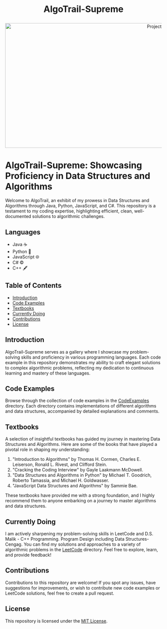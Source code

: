# <p align="center">AlgoTrail-Supreme</p>


<p align="center">
  <img src="https://media.giphy.com/media/oPAp4rw558iswQnH36/giphy.gif" height=400 width=1000 alt="Project Preview">
</p>


# AlgoTrail-Supreme: Showcasing Proficiency in Data Structures and Algorithms


<p align="centre">Welcome to AlgoTrail, an exhibit of my prowess in Data Structures and Algorithms through Java, Python, JavaScript, and C#. This repository is a testament to my coding expertise, highlighting efficient, clean, well-documented solutions to algorithmic challenges.</p>

## Languages

- Java ☕
- Python 🐍
- JavaScript 🌐
- C# ©
- C++ 🖋️

## Table of Contents

- [Introduction](#introduction)
- [Code Examples](#code-examples)
- [Textbooks](#textbooks)
- [Currently Doing](#currently-doing)
- [Contributions](#contributions)
- [License](#license)

## Introduction

AlgoTrail-Supreme serves as a gallery where I showcase my problem-solving skills and proficiency in various programming languages. Each code example in this repository demonstrates my ability to craft elegant solutions to complex algorithmic problems, reflecting my dedication to continuous learning and mastery of these languages.

## Code Examples

Browse through the collection of code examples in the [CodeExamples](CodeExamples/) directory. Each directory contains implementations of different algorithms and data structures, accompanied by detailed explanations and comments.

## Textbooks

A selection of insightful textbooks has guided my journey in mastering Data Structures and Algorithms. Here are some of the books that have played a pivotal role in shaping my understanding:

1. "Introduction to Algorithms" by Thomas H. Cormen, Charles E. Leiserson, Ronald L. Rivest, and Clifford Stein.
2. "Cracking the Coding Interview" by Gayle Laakmann McDowell.
3. "Data Structures and Algorithms in Python" by Michael T. Goodrich, Roberto Tamassia, and Michael H. Goldwasser.
4. "JavaScript Data Structures and Algorithms" by Sammie Bae.

These textbooks have provided me with a strong foundation, and I highly recommend them to anyone embarking on a journey to master algorithms and data structures.

## Currently Doing

I am actively sharpening my problem-solving skills in LeetCode and D.S. Malik - C++ Programming. Program Design including Data Structures-Cengag. You can find my solutions and approaches to a variety of algorithmic problems in the [LeetCode](LeetCode/) directory. Feel free to explore, learn, and provide feedback!

## Contributions

Contributions to this repository are welcome! If you spot any issues, have suggestions for improvements, or wish to contribute new code examples or LeetCode solutions, feel free to create a pull request.

## License

This repository is licensed under the [MIT License](LICENSE).

